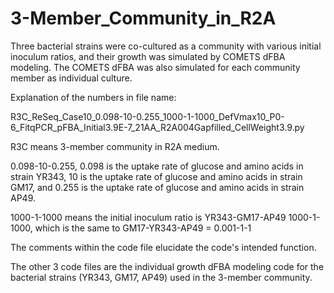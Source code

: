 # 3-Member_Community_in_R2A

Three bacterial strains were co-cultured as a community with various initial inoculum ratios, and their growth was simulated by COMETS dFBA modeling. The COMETS dFBA was also simulated for each community member as individual culture.

Explanation of the numbers in file name: 

R3C_ReSeq_Case10_0.098-10-0.255_1000-1-1000_DefVmax10_P0-6_FitqPCR_pFBA_Initial3.9E-7_21AA_R2A004Gapfilled_CellWeight3.9.py

R3C means 3-member community in R2A medium. 

0.098-10-0.255, 0.098 is the uptake rate of glucose and amino acids in strain YR343, 10 is the uptake rate of glucose and amino acids in strain GM17, and 0.255 is the uptake rate of glucose and amino acids in strain AP49.

1000-1-1000 means the initial inoculum ratio is YR343-GM17-AP49 1000-1-1000, which is the same to GM17-YR343-AP49 = 0.001-1-1

The comments within the code file elucidate the code's intended function.

The other 3 code files are the individual growth dFBA modeling code for the bacterial strains (YR343, GM17, AP49) used in the 3-member community.
